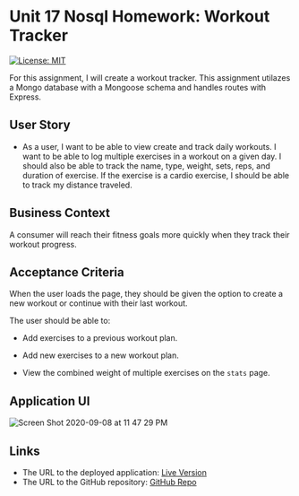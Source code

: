# Unit 17 Nosql Homework: Workout Tracker

 [![License: MIT](https://img.shields.io/badge/License-MIT-yellow.svg)](https://opensource.org/licenses/MIT)

For this assignment, I will create a workout tracker. This assignment utilazes a Mongo database with a Mongoose schema and handles routes with Express.

## User Story

* As a user, I want to be able to view create and track daily workouts. I want to be able to log multiple exercises in a workout on a given day. I should also be able to track the name, type, weight, sets, reps, and duration of exercise. If the exercise is a cardio exercise, I should be able to track my distance traveled.

## Business Context

A consumer will reach their fitness goals more quickly when they track their workout progress.

## Acceptance Criteria

When the user loads the page, they should be given the option to create a new workout or continue with their last workout.

The user should be able to:

  * Add exercises to a previous workout plan.

  * Add new exercises to a new workout plan.

  * View the combined weight of multiple exercises on the `stats` page.

## Application UI

![Screen Shot 2020-09-08 at 11 47 29 PM](https://user-images.githubusercontent.com/60904436/92555638-b4dc2d80-f22d-11ea-9056-e5c36405a63f.png)

## Links

* The URL to the deployed application: [Live Version](https://workout-tracker011.herokuapp.com/)
* The URL to the GitHub repository: [GitHub Repo](https://github.com/dbreznay/Workout-Tracker/)
